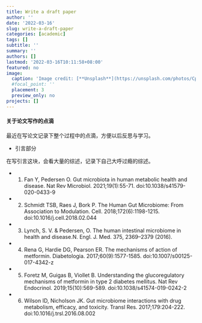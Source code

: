 ```yaml
---
title: Write a draft paper
author: ''
date: '2022-03-16'
slug: write-a-draft-paper
categories: [academic]
tags: []
subtitle: ''
summary: ''
authors: []
lastmod: '2022-03-16T10:11:58+08:00'
featured: no
image:
  caption: 'Image credit: [**Unsplash**](https://unsplash.com/photos/CpkOjOcXdUY)'
  #focal_point: ''
  placement: 3
  preview_only: no
projects: []
---
```


#### 关于论文写作的点滴

最近在写论文记录下整个过程中的点滴，方便以后反思与学习。

- 引言部分

在写引言这块，会看大量的综述，记录下自己大呼过瘾的综述。

* 1. Fan Y, Pedersen O. Gut microbiota in human metabolic health and disease. Nat Rev Microbiol. 2021;19(1):55-71. doi:10.1038/s41579-020-0433-9

* 2. Schmidt TSB, Raes J, Bork P. The Human Gut Microbiome: From Association to Modulation. Cell. 2018;172(6):1198-1215. doi:10.1016/j.cell.2018.02.044

* 3. Lynch, S. V. & Pedersen, O. The human intestinal microbiome in health and disease.N. Engl. J. Med. 375, 2369–2379 (2016).

* 4. Rena G, Hardie DG, Pearson ER. The mechanisms of action of metformin. Diabetologia. 2017;60(9):1577-1585. doi:10.1007/s00125-017-4342-z

* 5. Foretz M, Guigas B, Viollet B. Understanding the glucoregulatory mechanisms of metformin in type 2 diabetes mellitus. Nat Rev Endocrinol. 2019;15(10):569-589. doi:10.1038/s41574-019-0242-2

* 6. Wilson ID, Nicholson JK. Gut microbiome interactions with drug metabolism, efficacy, and toxicity. Transl Res. 2017;179:204-222. doi:10.1016/j.trsl.2016.08.002 












